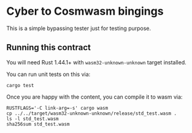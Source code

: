 # Cyber to Cosmwasm bingings

This is a simple bypassing tester just for testing purpose.

## Running this contract

You will need Rust 1.44.1+ with `wasm32-unknown-unknown` target installed.

You can run unit tests on this via: 

`cargo test`

Once you are happy with the content, you can compile it to wasm via:

```
RUSTFLAGS='-C link-arg=-s' cargo wasm
cp ../../target/wasm32-unknown-unknown/release/std_test.wasm .
ls -l std_test.wasm
sha256sum std_test.wasm
```
